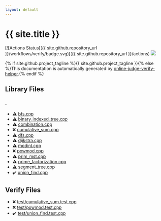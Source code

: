 ```yaml
---
layout: default
---
```


<!-- mathjax config similar to math.stackexchange -->
<script type="text/javascript" async
  src="https://cdnjs.cloudflare.com/ajax/libs/mathjax/2.7.5/MathJax.js?config=TeX-MML-AM_CHTML">
</script>
<script type="text/x-mathjax-config">
  MathJax.Hub.Config({
    TeX: { equationNumbers: { autoNumber: "AMS" }},
    tex2jax: {
      inlineMath: [ ['$','$'] ],
      processEscapes: true
    },
    "HTML-CSS": { matchFontHeight: false },
    displayAlign: "left",
    displayIndent: "2em"
  });
</script>

<script type="text/javascript" src="https://cdnjs.cloudflare.com/ajax/libs/jquery/3.4.1/jquery.min.js"></script>
<script src="https://cdn.jsdelivr.net/npm/jquery-balloon-js@1.1.2/jquery.balloon.min.js" integrity="sha256-ZEYs9VrgAeNuPvs15E39OsyOJaIkXEEt10fzxJ20+2I=" crossorigin="anonymous"></script>
<script type="text/javascript" src="assets/js/copy-button.js"></script>
<link rel="stylesheet" href="assets/css/copy-button.css" />


# {{ site.title }}

[![Actions Status]({{ site.github.repository_url }}/workflows/verify/badge.svg)]({{ site.github.repository_url }}/actions)
<a href="{{ site.github.repository_url }}"><img src="https://img.shields.io/github/last-commit/{{ site.github.owner_name }}/{{ site.github.repository_name }}" /></a>

{% if site.github.project_tagline %}{{ site.github.project_tagline }}{% else %}This documentation is automatically generated by <a href="https://github.com/kmyk/online-judge-verify-helper">online-judge-verify-helper</a>.{% endif %}

## Library Files

<div id="5058f1af8388633f609cadb75a75dc9d"></div>

### .

* :warning: <a href="library/bfs.cpp.html">bfs.cpp</a>
* :warning: <a href="library/binary_indexed_tree.cpp.html">binary_indexed_tree.cpp</a>
* :warning: <a href="library/combination.cpp.html">combination.cpp</a>
* :x: <a href="library/cumulative_sum.cpp.html">cumulative_sum.cpp</a>
* :warning: <a href="library/dfs.cpp.html">dfs.cpp</a>
* :warning: <a href="library/dijkstra.cpp.html">dijkstra.cpp</a>
* :warning: <a href="library/modint.cpp.html">modint.cpp</a>
* :x: <a href="library/powmod.cpp.html">powmod.cpp</a>
* :warning: <a href="library/prim_mst.cpp.html">prim_mst.cpp</a>
* :warning: <a href="library/prime_factorization.cpp.html">prime_factorization.cpp</a>
* :warning: <a href="library/segment_tree.cpp.html">segment_tree.cpp</a>
* :heavy_check_mark: <a href="library/union_find.cpp.html">union_find.cpp</a>


## Verify Files

* :x: <a href="verify/test/cumulative_sum.test.cpp.html">test/cumulative_sum.test.cpp</a>
* :x: <a href="verify/test/powmod.test.cpp.html">test/powmod.test.cpp</a>
* :heavy_check_mark: <a href="verify/test/union_find.test.cpp.html">test/union_find.test.cpp</a>


